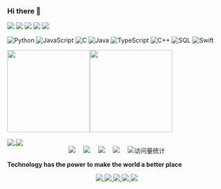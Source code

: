### Hi there 👋

<!--
**Code-Newborn/Code-Newborn** is a ✨ _special_ ✨ repository because its `README.md` (this file) appears on your GitHub profile.

Here are some ideas to get you started:

- 🔭 I’m currently working on ...
- 🌱 I’m currently learning ...
- 👯 I’m looking to collaborate on ...
- 🤔 I’m looking for help with ...
- 💬 Ask me about ...
- 📫 How to reach me: ...
- 😄 Pronouns: ...
- ⚡ Fun fact: ...
-->

<span >
<img src="https://img.shields.io/badge/-Pytorch-EE4C2C?style=flat-square&logo=pytorch&logoColor=151515&bg_color=151515" />
<img src="https://img.shields.io/badge/-HTML5-E44D26?style=flat-square&logo=html5&logoColor=151515&bg_color=151515" />
<img src="https://img.shields.io/badge/-PYTHON-oringe?style=flat-square&logo=python&logoColor=151515&bg_color=151515" />
<img src="https://img.shields.io/badge/-JavaScript-oringe?style=flat-square&logo=javascript&logoColor=151515&bg_color=151515" />
<img src="https://img.shields.io/badge/-C++-00599C?style=flat-square&logo=cplusplus&logoColor=151515&bg_color=FFFFFF" />
</span>

![Python](https://img.shields.io/badge/-Python-000?&logo=Python)
![JavaScript](https://img.shields.io/badge/-JavaScript-000?&logo=JavaScript)
![C](https://img.shields.io/badge/-C-000?&logo=C)
![Java](https://img.shields.io/badge/-Java-000?&logo=Java&logoColor=007396)
![TypeScript](https://img.shields.io/badge/-TypeScript-000?&logo=TypeScript)
![C++](https://img.shields.io/badge/-C++-000?&logo=c%2b%2b&logoColor=00599C)
![SQL](https://img.shields.io/badge/-SQL-000?&logo=MySQL)
![Swift](https://img.shields.io/badge/-Swift-000?&logo=Swift)

<a href="https://github.com/Code-Newborn/"><img height="190px" src="https://github-readme-stats.vercel.app/api?username=Code-Newborn&show_icons=true&theme=calm" /><img height="190px" src="https://github-readme-stats.vercel.app/api/top-langs/?username=Code-Newborn&layout=compact" /></a>

<a href="https://github.com/Code-Newborn/DDPG">
  <img align="center" src="https://github-readme-stats.vercel.app/api/pin/?username=Code-Newborn&repo=DDPG&show_owner=true&title_color=fff&icon_color=f9f9f9&text_color=9f9f9f&bg_color=151515" />
</a>
<a href="https://github.com/Code-Newborn/PSO">
  <img align="center" src="https://github-readme-stats.vercel.app/api/pin/?username=Code-Newborn&repo=PSO&show_owner=true&title_color=fff&icon_color=f9f9f9&text_color=9f9f9f&bg_color=151515" />
</a>

<div align="center">
  <a href="https://www.cznewborn.com"><img src="https://img.shields.io/badge/Website-博客-blue" /></a>&emsp;
  <a href="https://space.bilibili.com/23473180/"><img src="https://img.shields.io/badge/Bilibili-B站-ff69b4" /></a>&emsp;
  <a href="https://blog.csdn.net/qq_35578171/"><img src="https://img.shields.io/badge/CSDN-论坛-c32136" /></a>&emsp;
  <a href="https://www.zhihu.com/people/zhjunqiu"><img src="https://img.shields.io/badge/Zhihu-知乎-blue" /></a>&emsp;
  <!-- visitor statistics logo 访问量统计徽标 -->
  <img src="https://badges.strrl.dev/visits/Code-Newborn/Code-Newborn?&label=Views&color=0e75b6&style=flat&logo=github" alt="访问量统计" />
</div>

<p>
  <b>
    Technology has the power to make the world a better place
  </b>
</p>

<p align="center">
  <a href="https://github.com/Code-Newborn">
    <img src="https://badges.strrl.dev/visits/Code-Newborn/Code-Newborn?style=flat-square&color=black&logo=github">
  </a>
  <a href="https://github.com/Code-Newborn">
    <img src="https://badges.strrl.dev/years/Code-Newborn?style=flat-square&color=black&logo=github">
  </a>
  <a href="https://github.com/Code-Newborn?tab=repositories">
    <img src="https://badges.strrl.dev/repos/Code-Newborn?style=flat-square&color=black&logo=github">
  </a>
  <a href="https://gist.github.com/Code-Newborn">
    <img src="https://badges.strrl.dev/gists/Code-Newborn?style=flat-square&color=black&logo=github">
  </a>
  <a href="https://github.com/Code-Newborn">
    <img src="https://badges.strrl.dev/commits/monthly/Code-Newborn?style=flat-square&color=black&logo=github">
  </a>
</p>
